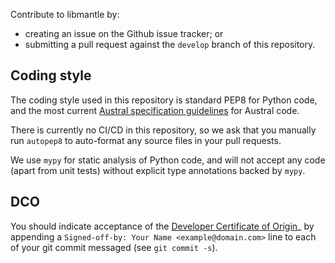 <!--
    Copyright 2023, COMAS (ABN 11 932 720 318) and the project contributors
    SPDX-License-Identifier: CC-BY-SA-4.0
-->

Contribute to libmantle by:
* creating an issue on the Github issue tracker; or
* submitting a pull request against the `develop` branch of this repository.

## Coding style

The coding style used in this repository is standard PEP8 for Python code,
and the most current [Austral specification guidelines](https://austral-lang.org/spec/)
for Austral code.

There is currently no CI/CD in this repository, so we ask that you manually
run `autopep8` to auto-format any source files in your pull requests.

We use `mypy` for static analysis of Python code, and will not accept any
code (apart from unit tests) without explicit type annotations backed by
`mypy`.

## DCO

You should indicate acceptance of the [Developer Certificate of
Origin](https://developercertificate.org/)_ by appending a
`Signed-off-by: Your Name <example@domain.com>` line to each of your git commit
messaged (see `git commit -s`).
